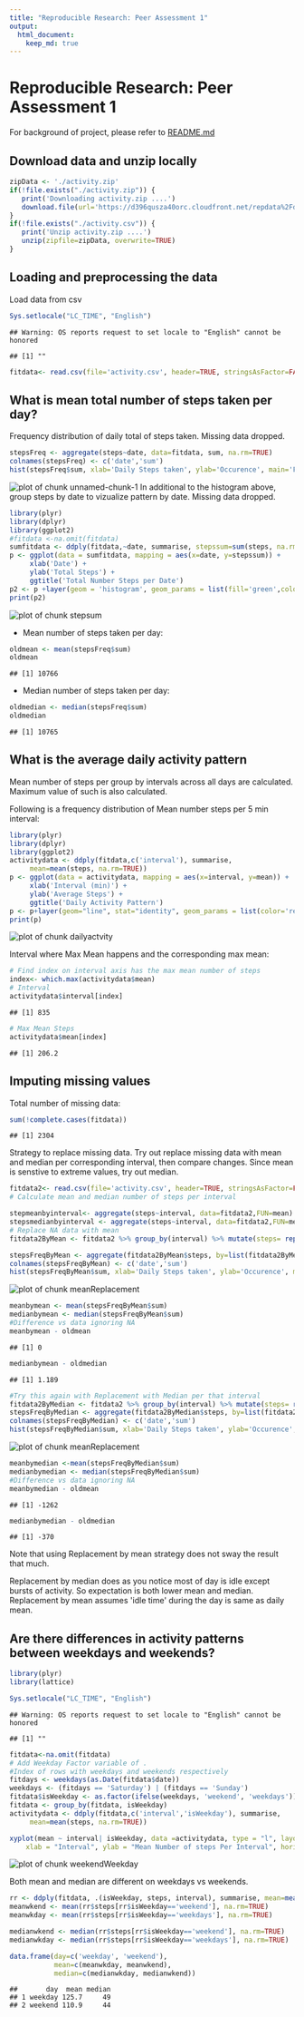 ```yaml
---
title: "Reproducible Research: Peer Assessment 1"
output: 
  html_document:
    keep_md: true
---
```


# Reproducible Research: Peer Assessment 1
For background of project, please refer to [README.md](https://github.com/linearregression/RepData_PeerAssessment1/blob/master/README.md)

## Download data and unzip locally

```r
zipData <- './activity.zip'
if(!file.exists("./activity.zip")) {
   print('Downloading activity.zip ....')   
   download.file(url='https://d396qusza40orc.cloudfront.net/repdata%2Fdata%2Factivity.zip', destfile=zipData, method='curl')
}
if(!file.exists("./activity.csv")) {
   print('Unzip activity.zip ....')  
   unzip(zipfile=zipData, overwrite=TRUE)
}
```
## Loading and preprocessing the data
Load data from csv

```r
Sys.setlocale("LC_TIME", "English")
```

```
## Warning: OS reports request to set locale to "English" cannot be honored
```

```
## [1] ""
```

```r
fitdata<- read.csv(file='activity.csv', header=TRUE, stringsAsFactor=FALSE, na.strings = "NA", colClasses=c("integer", "Date", "integer"))
```
## What is mean total number of steps taken per day?

Frequency distribution of daily total of steps taken. Missing data dropped.


```r
stepsFreq <- aggregate(steps~date, data=fitdata, sum, na.rm=TRUE)
colnames(stepsFreq) <- c('date','sum')
hist(stepsFreq$sum, xlab='Daily Steps taken', ylab='Occurence', main='Frequency distribution of daily total number of steps', col='cyan')
```

![plot of chunk unnamed-chunk-1](figure/unnamed-chunk-1.png) 
In additional to the histogram above, group steps by date to vizualize pattern by date. Missing data dropped.

```r
library(plyr)
library(dplyr)
library(ggplot2)
#fitdata <-na.omit(fitdata)
sumfitdata <- ddply(fitdata,~date, summarise, stepssum=sum(steps, na.rm=TRUE)) 
p <- ggplot(data = sumfitdata, mapping = aes(x=date, y=stepssum)) +
     xlab('Date') +
     ylab('Total Steps') +
     ggtitle('Total Number Steps per Date')
p2 <- p +layer(geom = 'histogram', geom_params = list(fill='green',color = 'steelblue'), stat = 'identity', stat_params = list(binwidth=5))
print(p2)
```

![plot of chunk stepsum](figure/stepsum.png) 
 - Mean number of steps taken per day:

```r
oldmean <- mean(stepsFreq$sum)
oldmean
```

```
## [1] 10766
```
 - Median number of steps taken per day:


```r
oldmedian <- median(stepsFreq$sum)
oldmedian
```

```
## [1] 10765
```

## What is the average daily activity pattern

Mean number of steps per group by intervals across all days are calculated.
Maximum value of such is also calculated. 

Following is a frequency distribution of Mean number steps per 5 min interval:


```r
library(plyr)
library(dplyr)
library(ggplot2)
activitydata <- ddply(fitdata,c('interval'), summarise, 
     mean=mean(steps, na.rm=TRUE)) 
p <- ggplot(data = activitydata, mapping = aes(x=interval, y=mean)) +
     xlab('Interval (min)') +
     ylab('Average Steps') +
     ggtitle('Daily Activity Pattern') 
p <- p+layer(geom="line", stat="identity", geom_params = list(color='red'))
print(p)
```

![plot of chunk dailyactvity](figure/dailyactvity.png) 

Interval where Max Mean happens and the corresponding max mean:


```r
# Find index on interval axis has the max mean number of steps
index<- which.max(activitydata$mean)
# Interval
activitydata$interval[index]
```

```
## [1] 835
```

```r
# Max Mean Steps
activitydata$mean[index]
```

```
## [1] 206.2
```


## Imputing missing values

Total number of missing data:


```r
sum(!complete.cases(fitdata))
```

```
## [1] 2304
```
Strategy to replace missing data. 
Try out replace missing data with mean and median per corresponding interval, then compare changes.
Since mean is senstive to extreme values, try out median.


```r
fitdata2<- read.csv(file='activity.csv', header=TRUE, stringsAsFactor=FALSE, na.strings = "NA", colClasses=c("integer", "Date", "integer"))
# Calculate mean and median number of steps per interval

stepmeanbyinterval<- aggregate(steps~interval, data=fitdata2,FUN=mean)
stepsmedianbyinterval <- aggregate(steps~interval, data=fitdata2,FUN=median)
# Replace NA data with mean
fitdata2ByMean <- fitdata2 %>% group_by(interval) %>% mutate(steps= replace(steps, is.na(steps), mean(steps, na.rm=TRUE)))

stepsFreqByMean <- aggregate(fitdata2ByMean$steps, by=list(fitdata2ByMean$date), sum, na.rm=TRUE)
colnames(stepsFreqByMean) <- c('date','sum')
hist(stepsFreqByMean$sum, xlab='Daily Steps taken', ylab='Occurence', main='Replacement of Missing Value as Mean', col='red')
```

![plot of chunk meanReplacement](figure/meanReplacement1.png) 

```r
meanbymean <- mean(stepsFreqByMean$sum)
medianbymean <- median(stepsFreqByMean$sum)
#Difference vs data ignoring NA
meanbymean - oldmean
```

```
## [1] 0
```

```r
medianbymean - oldmedian
```

```
## [1] 1.189
```

```r
#Try this again with Replacement with Median per that interval
fitdata2ByMedian <- fitdata2 %>% group_by(interval) %>% mutate(steps= replace(steps, is.na(steps), median(steps, na.rm=TRUE)))
stepsFreqByMedian <- aggregate(fitdata2ByMedian$steps, by=list(fitdata2ByMedian$date), sum, na.rm=TRUE)
colnames(stepsFreqByMedian) <- c('date','sum')
hist(stepsFreqByMedian$sum, xlab='Daily Steps taken', ylab='Occurence', main='Replacement of Missing Value as Median', col='yellow')
```

![plot of chunk meanReplacement](figure/meanReplacement2.png) 

```r
meanbymedian <-mean(stepsFreqByMedian$sum)
medianbymedian <- median(stepsFreqByMedian$sum)
#Difference vs data ignoring NA
meanbymedian - oldmean
```

```
## [1] -1262
```

```r
medianbymedian - oldmedian
```

```
## [1] -370
```
Note that using Replacement by mean strategy does not sway the result that much.

Replacement by median does as you notice most of day is idle except bursts of activity.
So expectation is both lower mean and median.
Replacement by mean assumes 'idle time' during the day is same as daily mean. 


## Are there differences in activity patterns between weekdays and weekends?


```r
library(plyr)
library(lattice)

Sys.setlocale("LC_TIME", "English")
```

```
## Warning: OS reports request to set locale to "English" cannot be honored
```

```
## [1] ""
```

```r
fitdata<-na.omit(fitdata)
# Add Weekday Factor variable of .
#Index of rows with weekdays and weekends respectively
fitdays <- weekdays(as.Date(fitdata$date))
weekdays <- (fitdays == 'Saturday') | (fitdays == 'Sunday')
fitdata$isWeekday <- as.factor(ifelse(weekdays, 'weekend', 'weekdays'))
fitdata <- group_by(fitdata, isWeekday)
activitydata <- ddply(fitdata,c('interval','isWeekday'), summarise, 
     mean=mean(steps, na.rm=TRUE))

xyplot(mean ~ interval| isWeekday, data =activitydata, type = "l", layout = c(1, 2),
    xlab = "Interval", ylab = "Mean Number of steps Per Interval", horizontal=FALSE)
```

![plot of chunk weekendWeekday](figure/weekendWeekday.png) 

Both mean and median are different on weekdays vs weekends.


```r
rr <- ddply(fitdata, .(isWeekday, steps, interval), summarise, mean=mean(steps, na.rm=TRUE))
meanwkend <- mean(rr$steps[rr$isWeekday=='weekend'], na.rm=TRUE)
meanwkday <- mean(rr$steps[rr$isWeekday=='weekdays'], na.rm=TRUE)

medianwkend <- median(rr$steps[rr$isWeekday=='weekend'], na.rm=TRUE)
medianwkday <- median(rr$steps[rr$isWeekday=='weekdays'], na.rm=TRUE)

data.frame(day=c('weekday', 'weekend'), 
           mean=c(meanwkday, meanwkend),
           median=c(medianwkday, medianwkend))
```

```
##       day  mean median
## 1 weekday 125.7     49
## 2 weekend 110.9     44
```


